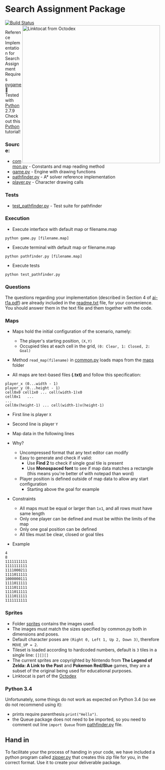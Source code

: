 # Search Assignment Package
<a href="https://travis-ci.org/pucrs-ai-cs/search" target="_blank">
<img src="https://travis-ci.org/pucrs-ai-cs/search.svg"  title="Build Status" border="0"/>
</a>

<a href="https://octodex.github.com/linktocat/" target="_blank">
<img src="https://octodex.github.com/images/linktocat.jpg" align="right" width="448px" title="Linktocat from Octodex" border="0"/>
</a>

Reference Implementation for Search Assignment  
Requires [pygame](http://www.pygame.org/news.html) :snake:  
Tested with [Python](https://www.python.org/) 2.7.9  
Check out this [Python](http://learnpython.org/) tutorial!


### Source:
- [common.py](common.py)           - Constants and map reading method
- [game.py](game.py)               - Engine with drawing functions
- [pathfinder.py](pathfinder.py)   - A* solver reference implementation
- [player.py](player.py)           - Character drawing calls

### Tests
- [test_pathfinder.py](test_pathfinder.py)    - Test suite for pathfinder

### Execution
- Execute interface with default map or filename.map
```
python game.py [filename.map]
```
- Execute terminal with default map or filename.map
```
python pathfinder.py [filename.map]
```
- Execute tests
```
python test_pathfinder.py
```

### Questions

The questions regarding your implementation (described in Section 4 of [ai-t1a.pdf](ai-t1a.pdf)) are already included in the [readme.txt](readme.txt) file, for your convenience. You should answer them in the text file and them together with the code.


### Maps
- Maps hold the initial configuration of the scenario, namely:
  - The player's starting position, ```(X,Y)```
  - Occupied tiles at each cell in the grid, ```(0: Clear, 1: Closed, 2: Goal)```
- Method ```read_map(filename)``` in [common.py](common.py) loads maps from the [maps](maps) folder

- All maps are text-based files **(.txt)** and follow this specification:
```
player_x (0...width - 1)
player_y (0...height - 1)
cell0x0 cell1x0 ... cell(width-1)x0
cell0x1   ...
...
cell0x(height-1) ... cell(width-1)x(height-1)
```  

  - First line is player ```X```
  - Second line is player ```Y```
  - Map data in the following lines

- Why?
    - Uncompressed format that any text editor can modify
    - Easy to generate and check if valid:
        - Use **Find 2** to check if single goal tile is present
        - Use **Monospaced font** to see if map data matches a rectangle (this means you're better of with notepad than word)
    - Player position is defined outside of map data to allow any start configuration
        - Starting above the goal for example
- Constraints
    - All maps must be equal or larger than ```1x1```, and all rows must have same length
    - Only one player can be defined and must be within the limits of the map
    - Only one goal position can be defined
    - All tiles must be clear, closed or goal tiles
- Example
```
4
8
1111111111
1111111111
1111000211
1111011111
1000000111
1111011111
1111011111
1111011111
1111011111
1111111111
```

### Sprites
- Folder [sprites](sprites) contains the images used.  
- The images must match the sizes specified by common.py both in dimensions and poses.  
- Default character poses are ```(Right 0, Left 1, Up 2, Down 3)```, therefore ```MOVE_UP = 2```.  
- Tileset is loaded according to hardcoded numbers, default is ```3``` tiles in a single line: ```[][][]```
- The current sprites are copyrighted by Nintendo from **The Legend of Zelda: A Link to the Past** and **Pokemon Red/Blue** games, they are a subset of the original being used for educational purposes.
- Linktocat is part of the [Octodex](https://octodex.github.com/linktocat/)

### Python 3.4

Unfortunately, some things do not work as expected on Python 3.4 (so we do not recommend using it):

- prints require parenthesis ```print("Hello")```.
- the Queue package does not need to be imported, so you need to comment out line ```import Queue``` from [pathfinder.py](pathfinder.py) file.

## Hand in
To facilitate your the process of handing in your code, we have included a python program called [zipper.py](zipper.py) that creates this zip file for you, in the correct format. Use it to create your deliverable package.
